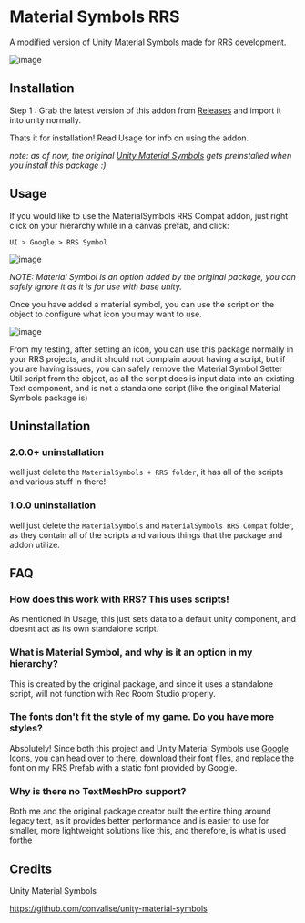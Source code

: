 # Material Symbols RRS
A modified version of Unity Material Symbols made for RRS development.

![image](https://github.com/user-attachments/assets/49d84b9a-75d7-43f3-abaa-30e3ce7e3b99)


## Installation

Step 1 :
Grab the latest version of this addon from [Releases](https://github.com/PrimeOnVR/Unity-Material-Symbols-RRS-Compatibility/releases/) and import it into unity normally.

Thats it for installation! Read Usage for info on using the addon.

*note: as of now, the original [Unity Material Symbols](https://github.com/convalise/unity-material-symbols/releases/) gets preinstalled when you install this package :)*

## Usage

If you would like to use the MaterialSymbols RRS Compat addon, just right click on your hierarchy while in a canvas prefab, and click:

`UI > Google > RRS Symbol`

![image](https://github.com/user-attachments/assets/b36f01a7-81fa-4c6f-8bd9-2c1c7daa0d5b)

*NOTE: Material Symbol is an option added by the original package, you can safely ignore it as it is for use with base unity.*

Once you have added a material symbol, you can use the script on the object to configure what icon you may want to use.

![image](https://github.com/user-attachments/assets/6f44c2a2-a7e1-4e88-a3cb-5dd285d0327a)

From my testing, after setting an icon, you can use this package normally in your RRS projects, and it should not complain about having a script, but if you are having issues, you can safely remove the Material Symbol Setter Util script from the object, as all the script does is input data into an existing Text component, and is not a standalone script (like the original Material Symbols package is)

## Uninstallation

### 2.0.0+ uninstallation

well just delete the `MaterialSymbols + RRS folder`, it has all of the scripts and various stuff in there!

### 1.0.0 uninstallation

well just delete the `MaterialSymbols` and `MaterialSymbols RRS Compat` folder, as they contain all of the scripts and various things that the package and addon utilize.

## FAQ

### How does this work with RRS? This uses scripts!

As mentioned in Usage, this just sets data to a default unity component, and doesnt act as its own standalone script.

### What is Material Symbol, and why is it an option in my hierarchy?

This is created by the original package, and since it uses a standalone script, will not function with Rec Room Studio properly.

### The fonts don't fit the style of my game. Do you have more styles?

Absolutely! Since both this project and Unity Material Symbols use [Google Icons](https://fonts.google.com/icons/), you can head over to there, download their font files, and replace the font on my RRS Prefab with a static font provided by Google.

### Why is there no TextMeshPro support?

Both me and the original package creator built the entire thing around legacy text, as it provides better performance and is easier to use for smaller, more lightweight solutions like this, and therefore, is what is used forthe

## Credits

Unity Material Symbols

https://github.com/convalise/unity-material-symbols
